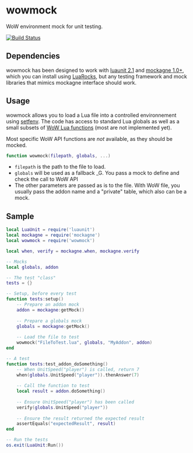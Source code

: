 wowmock
=======

WoW environment mock for unit testing.

[![Build Status](https://travis-ci.org/Adirelle/wowmock.svg?branch=master)](https://travis-ci.org/Adirelle/wowmock)

Dependencies
------------

wowmock has been designed to work with [luaunit 2.1](https://github.com/rjpcomputing/luaunit) and [mockagne 1.0+](https://github.com/PunchWolf/mockagne), which you can install using [LuaRocks](http://luarocks.org/), but any testing framework and mock libraries that mimics mockagne interface should work.

Usage
-----

wowmock allows you to load a Lua file into a controlled environnement using [setfenv](http://www.lua.org/manual/5.1/manual.html#pdf-setfenv). The code has access to standard Lua globals as well as a small subsets of [WoW Lua functions](http://wowpedia.org/Lua_functions) (most are not implemented yet).

Most specific WoW API functions are *not* available, as they should be mocked.

```lua
function wowmock(filepath, globals, ...)
```

* `filepath` is the path to the file to load.
* `globals` will be used as a fallback _G. You pass a mock to define and check the call to WoW API
* The other parameters are passed as is to the file. With WoW file, you usually pass the addon name and a "private" table, which also can be a mock.

Sample
------

```lua
local LuaUnit = require('luaunit')
local mockagne = require('mockagne')
local wowmock = require('wowmock')

local when, verify = mockagne.when, mockagne.verify

-- Mocks
local globals, addon

-- The test "class"
tests = {}

-- Setup, before every test
function tests:setup()
	-- Prepare an addon mock
	addon = mockagne:getMock()
	
	-- Prepare a globals mock
	globals = mockagne:getMock()
	
	-- Load the file to test 
	wowmock("FileToTest.lua", globals, "MyAddon", addon)
end

-- A test
function tests:test_addon_doSomething()
	-- When UnitSpeed("player") is called, return 7
	when(globals.UnitSpeed("player")).thenAnswer(7)
	
	-- Call the function to test
	local result = addon.doSomething()
	
	-- Ensure UnitSpeed("player") has been called
	verify(globals.UnitSpeed("player"))
	
	-- Ensure the result returned the expected result
	assertEquals("expectedResult", result)
end

-- Run the tests
os.exit(LuaUnit:Run())
```
